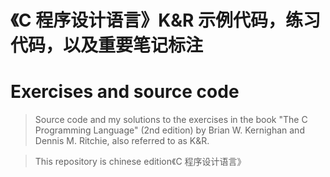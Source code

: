# 《C 程序设计语言》K&R 示例代码，练习代码，以及重要笔记标注
# Exercises and source code  
>Source code and my solutions to the exercises in the book "The C Programming Language" (2nd edition) by Brian W. Kernighan and Dennis M. Ritchie, also referred to as K&R.

>This repository is chinese edition《C 程序设计语言》
